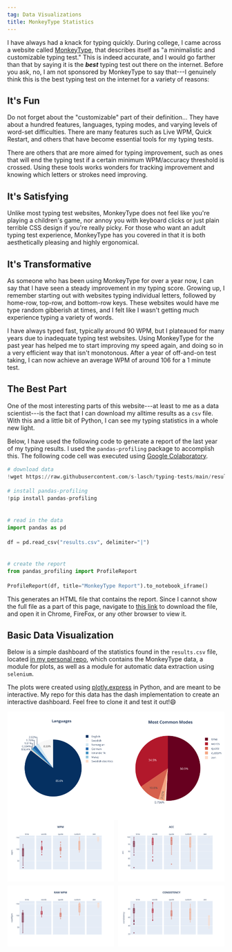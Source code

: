 ```yaml
---
tag: Data Visualizations
title: MonkeyType Statistics
---
```


I have always had a knack for typing quickly. During college, I came across a website called [MonkeyType](https://monkeytype.com), that describes itself as "a minimalistic and customizable typing test." This is indeed accurate, and I would go farther than that by saying it is the ***best*** typing test out there on the internet. Before you ask, no, I am not sponsored by MonkeyType to say that---I genuinely think this is the best typing test on the internet for a variety of reasons:

## **It's Fun**

Do not forget about the "customizable" part of their definition... They have about a hundred features, languages, typing modes, and varying levels of word-set difficulties. There are many features such as Live WPM, Quick Restart, and others that have become essential tools for my typing tests. 

There are others that are more aimed for typing improvement, such as ones that will end the typing test if a certain minimum WPM/accuracy threshold is crossed. Using these tools works wonders for tracking improvement and knowing which letters or strokes need improving.  


## **It's Satisfying**

Unlike most typing test websites, MonkeyType does not feel like you're playing a children's game, nor annoy you with keyboard clicks or just plain terrible CSS design if you're really picky. For those who want an adult typing test experience, MonkeyType has you covered in that it is both aesthetically pleasing and highly ergonomical.


## **It's Transformative**

As someone who has been using MonkeyType for over a year now, I can say that I have seen a steady improvement in my typing score. Growing up, I remember starting out with websites typing individual letters, followed by home-row, top-row, and bottom-row keys. These websites would have me type random gibberish at times, and I felt like I wasn't getting much experience typing a variety of words. 

I have always typed fast, typically around 90 WPM, but I plateaued for many years due to inadequate typing test websites. Using MonkeyType for the past year has helped me to start improving my speed again, and doing so in a very efficient way that isn't monotonous. After a year of off-and-on test taking, I can now achieve an average WPM of around 106 for a 1 minute test.  


## **The Best Part**

One of the most interesting parts of this website---at least to me as a data scientist---is the fact that I can download my alltime results as a `csv` file. With this and a little bit of Python, I can see my typing statistics in a whole new light. 

Below, I have used the following code to generate a report of the last year of my typing results. I used the `pandas-profiling` package to accomplish this. The following code cell was executed using [Google Colaboratory](https://colab.research.google.com).

``` python
# download data
!wget https://raw.githubusercontent.com/s-lasch/typing-tests/main/results.csv

# install pandas-profiling
!pip install pandas-profiling


# read in the data
import pandas as pd

df = pd.read_csv("results.csv", delimiter="|")


# create the report
from pandas_profiling import ProfileReport

ProfileReport(df, title="MonkeyType Report").to_notebook_iframe()
```

This generates an HTML file that contains the report. Since I cannot show the full file as a part of this page, navigate to [this link](https://github.com/s-lasch/s-lasch.github.io/blob/main/_posts/MonkeyType/monkey_type_report.html) to download the file, and open it in Chrome, FireFox, or any other browser to view it.

## **Basic Data Visualization**

Below is a simple dashboard of the statistics found in the `results.csv` file, located [in my personal repo](https://github.com/s-lasch/typing-tests), which contains the MonkeyType data, a module for plots, as well as a module for automatic data extraction using `selenium`. 

The plots were created using [plotly.express](https://plotly.com/python/plotly-express/) in Python, and are meant to be interactive. My repo for this data has the dash implementation to create an interactive dashboard. Feel free to clone it and test it out!😄

<div style="display: flex;">
  <img src="https://raw.githubusercontent.com/s-lasch/s-lasch.github.io/3eed19519eb89af909e9da0667e5ac17ca828179/images/language_pie.svg" alt="Displays language proportions in typing tests" width="50%"/>
  <img src="https://raw.githubusercontent.com/s-lasch/s-lasch.github.io/3eed19519eb89af909e9da0667e5ac17ca828179/images/pie_chart.svg" alt="Displays typing test mode proportions in typing tests" width="50%"/>
</div>


<div style="display: grid; grid-template-columns: 1fr 1fr; grid-gap: 10px;">
  <img src="https://raw.githubusercontent.com/s-lasch/s-lasch.github.io/3eed19519eb89af909e9da0667e5ac17ca828179/images/wpm.svg" alt="Displays statistics on words per minute (wpm) broken down by each mode" width="170%"/>
  <img src="https://raw.githubusercontent.com/s-lasch/s-lasch.github.io/3eed19519eb89af909e9da0667e5ac17ca828179/images/accuracy.svg" alt="Displays accuracy statistics broken down by each mode" width="170%"/>
  <img src="https://raw.githubusercontent.com/s-lasch/s-lasch.github.io/3eed19519eb89af909e9da0667e5ac17ca828179/images/raw_wpm.svg" alt="Displays raw words per minute broken down by each mode" width="170%"/>
  <img src="https://raw.githubusercontent.com/s-lasch/s-lasch.github.io/3eed19519eb89af909e9da0667e5ac17ca828179/images/consistency.svg" alt="Displays typing speed consistency broken down by each mode" width="170%"/>
</div>


